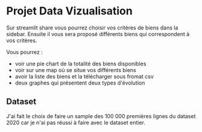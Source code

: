 # Projet Data Vizualisation
Sur streamlit share vous pourrez choisir vos critères de biens dans la sidebar. Ensuite il vous sera proposé différents biens qui correspondent à vos critères.

Vous pourrez : 

  - voir une pie chart de la totalité des biens disponibles
  - voir sur une map où se situe vos différents biens
  - avoir la liste des biens et la télécharger sous fromat csv
  - deux graphes qui présentent deux types d'évolution

## Dataset

J'ai fait le choix de faire un sample des 100 000 premières lignes du dataset 2020 car je n'ai pas réussi à faire avec le dataset entier.
